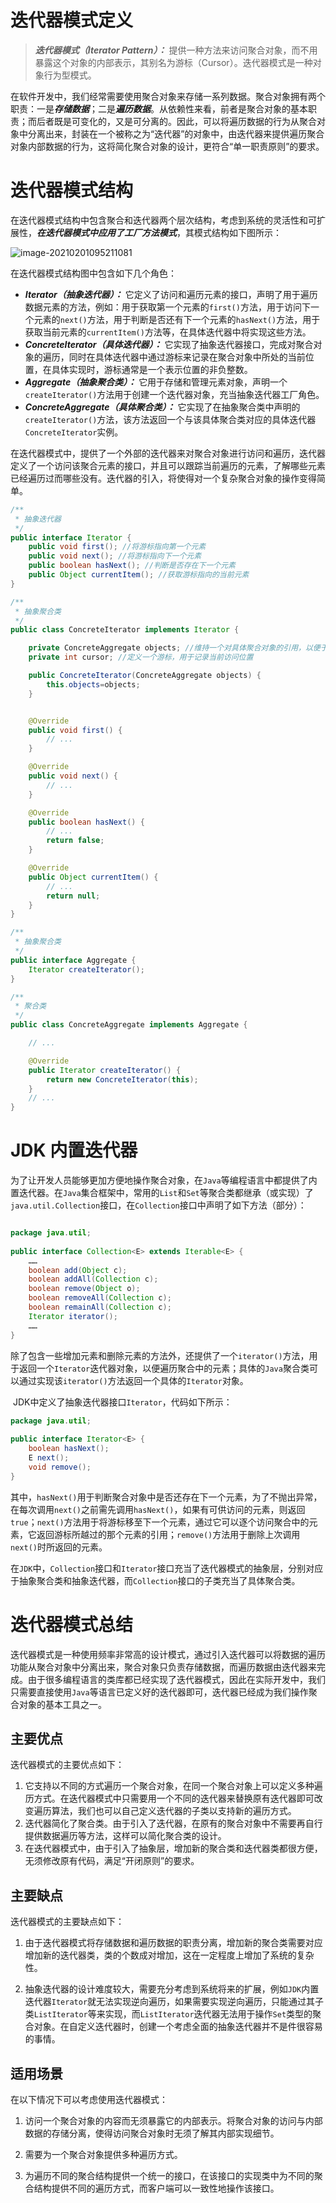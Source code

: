 # 迭代器模式定义

> ***迭代器模式（Iterator Pattern）：*** 提供一种方法来访问聚合对象，而不用暴露这个对象的内部表示，其别名为游标（Cursor）。迭代器模式是一种对象行为型模式。



在软件开发中，我们经常需要使用聚合对象来存储一系列数据。聚合对象拥有两个职责：一是***存储数据***；二是***遍历数据***。从依赖性来看，前者是聚合对象的基本职责；而后者既是可变化的，又是可分离的。因此，可以将遍历数据的行为从聚合对象中分离出来，封装在一个被称之为“迭代器”的对象中，由迭代器来提供遍历聚合对象内部数据的行为，这将简化聚合对象的设计，更符合“单一职责原则”的要求。



# 迭代器模式结构

在迭代器模式结构中包含聚合和迭代器两个层次结构，考虑到系统的灵活性和可扩展性，***在迭代器模式中应用了工厂方法模式***，其模式结构如下图所示：



![image-20210201095211081](images/image-20210201095211081.png)



在迭代器模式结构图中包含如下几个角色：

- ***Iterator（抽象迭代器）：*** 它定义了访问和遍历元素的接口，声明了用于遍历数据元素的方法，例如：用于获取第一个元素的`first()`方法，用于访问下一个元素的`next()`方法，用于判断是否还有下一个元素的`hasNext()`方法，用于获取当前元素的`currentItem()`方法等，在具体迭代器中将实现这些方法。
- ***ConcreteIterator（具体迭代器）：*** 它实现了抽象迭代器接口，完成对聚合对象的遍历，同时在具体迭代器中通过游标来记录在聚合对象中所处的当前位置，在具体实现时，游标通常是一个表示位置的非负整数。
- ***Aggregate（抽象聚合类）：*** 它用于存储和管理元素对象，声明一个`createIterator()`方法用于创建一个迭代器对象，充当抽象迭代器工厂角色。
- ***ConcreteAggregate（具体聚合类）：*** 它实现了在抽象聚合类中声明的`createIterator()`方法，该方法返回一个与该具体聚合类对应的具体迭代器`ConcreteIterator`实例。

在迭代器模式中，提供了一个外部的迭代器来对聚合对象进行访问和遍历，迭代器定义了一个访问该聚合元素的接口，并且可以跟踪当前遍历的元素，了解哪些元素已经遍历过而哪些没有。迭代器的引入，将使得对一个复杂聚合对象的操作变得简单。



```java
/**
 * 抽象迭代器
 */
public interface Iterator {
    public void first(); //将游标指向第一个元素
    public void next(); //将游标指向下一个元素
    public boolean hasNext(); //判断是否存在下一个元素
    public Object currentItem(); //获取游标指向的当前元素
}

/**
 * 抽象聚合类
 */
public class ConcreteIterator implements Iterator {

    private ConcreteAggregate objects; //维持一个对具体聚合对象的引用，以便于访问存储在聚合对象中的数据
    private int cursor; //定义一个游标，用于记录当前访问位置

    public ConcreteIterator(ConcreteAggregate objects) {
        this.objects=objects;
    }


    @Override
    public void first() {
        // ...
    }

    @Override
    public void next() {
        // ...
    }

    @Override
    public boolean hasNext() {
        // ...
        return false;
    }

    @Override
    public Object currentItem() {
        // ...
        return null;
    }
}

/**
 * 抽象聚合类
 */
public interface Aggregate {
    Iterator createIterator();
}

/**
 * 聚合类
 */
public class ConcreteAggregate implements Aggregate {

    // ...

    @Override
    public Iterator createIterator() {
        return new ConcreteIterator(this);
    }
    // ...
}

```



# JDK 内置迭代器

为了让开发人员能够更加方便地操作聚合对象，在`Java`等编程语言中都提供了内置迭代器。在`Java`集合框架中，常用的`List`和`Set`等聚合类都继承（或实现）了`java.util.Collection`接口，在`Collection`接口中声明了如下方法（部分）：



```java

package java.util;
 
public interface Collection<E> extends Iterable<E> {
    ……
    boolean add(Object c);
    boolean addAll(Collection c);
    boolean remove(Object o);
    boolean removeAll(Collection c);
    boolean remainAll(Collection c); 
    Iterator iterator();
    ……
}
```



除了包含一些增加元素和删除元素的方法外，还提供了一个`iterator()`方法，用于返回一个`Iterator`迭代器对象，以便遍历聚合中的元素；具体的`Java`聚合类可以通过实现该`iterator()`方法返回一个具体的`Iterator`对象。

​    JDK中定义了抽象迭代器接口`Iterator`，代码如下所示：

```java
package java.util;
 
public interface Iterator<E> {
    boolean hasNext();
    E next();
    void remove();
}
```



 其中，`hasNext()`用于判断聚合对象中是否还存在下一个元素，为了不抛出异常，在每次调用`next()`之前需先调用`hasNext()`，如果有可供访问的元素，则返回`true`；`next()`方法用于将游标移至下一个元素，通过它可以逐个访问聚合中的元素，它返回游标所越过的那个元素的引用；`remove()`方法用于删除上次调用`next()`时所返回的元素。



 在`JDK`中，`Collection`接口和`Iterator`接口充当了迭代器模式的抽象层，分别对应于抽象聚合类和抽象迭代器，而`Collection`接口的子类充当了具体聚合类。



# 迭代器模式总结

迭代器模式是一种使用频率非常高的设计模式，通过引入迭代器可以将数据的遍历功能从聚合对象中分离出来，聚合对象只负责存储数据，而遍历数据由迭代器来完成。由于很多编程语言的类库都已经实现了迭代器模式，因此在实际开发中，我们只需要直接使用`Java`等语言已定义好的迭代器即可，迭代器已经成为我们操作聚合对象的基本工具之一。

 

## 主要优点

迭代器模式的主要优点如下：

1. 它支持以不同的方式遍历一个聚合对象，在同一个聚合对象上可以定义多种遍历方式。在迭代器模式中只需要用一个不同的迭代器来替换原有迭代器即可改变遍历算法，我们也可以自己定义迭代器的子类以支持新的遍历方式。
2. 迭代器简化了聚合类。由于引入了迭代器，在原有的聚合对象中不需要再自行提供数据遍历等方法，这样可以简化聚合类的设计。
3. 在迭代器模式中，由于引入了抽象层，增加新的聚合类和迭代器类都很方便，无须修改原有代码，满足“开闭原则”的要求。

 

## 主要缺点

迭代器模式的主要缺点如下：

1. 由于迭代器模式将存储数据和遍历数据的职责分离，增加新的聚合类需要对应增加新的迭代器类，类的个数成对增加，这在一定程度上增加了系统的复杂性。

2. 抽象迭代器的设计难度较大，需要充分考虑到系统将来的扩展，例如`JDK`内置迭代器`Iterator`就无法实现逆向遍历，如果需要实现逆向遍历，只能通过其子类`ListIterator`等来实现，而`ListIterator`迭代器无法用于操作`Set`类型的聚合对象。在自定义迭代器时，创建一个考虑全面的抽象迭代器并不是件很容易的事情。

 

## 适用场景

在以下情况下可以考虑使用迭代器模式：

1. 访问一个聚合对象的内容而无须暴露它的内部表示。将聚合对象的访问与内部数据的存储分离，使得访问聚合对象时无须了解其内部实现细节。

2. 需要为一个聚合对象提供多种遍历方式。

3. 为遍历不同的聚合结构提供一个统一的接口，在该接口的实现类中为不同的聚合结构提供不同的遍历方式，而客户端可以一致性地操作该接口。